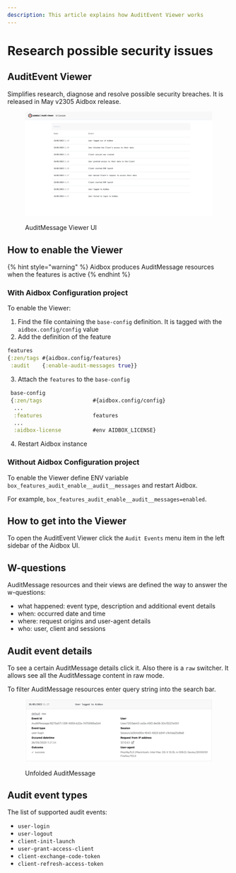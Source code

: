 ```yaml
---
description: This article explains how AuditEvent Viewer works
---
```


# Research possible security issues

## AuditEvent Viewer

Simplifies research, diagnose and resolve possible security breaches. It is released in May v2305 Aidbox release.



<div data-full-width="false">

<figure><img src="../../../.gitbook/assets/audit-event-viewer-ui.png" alt=""><figcaption><p>AuditMessage Viewer UI</p></figcaption></figure>

</div>

## How to enable the Viewer

{% hint style="warning" %}
Aidbox produces AuditMessage resources when the features is active
{% endhint %}

### With Aidbox Configuration project

To enable the Viewer:

1. Find the file containing the `base-config` definition. It is tagged with the `aidbox.config/config` value
2. Add the definition of the feature

```clojure
features
{:zen/tags #{aidbox.config/features}
 :audit    {:enable-audit-messages true}}
```

3. Attach the `features` to the `base-config`

```clojure
 base-config
 {:zen/tags                #{aidbox.config/config}
  ...
  :features                features
  ...
  :aidbox-license          #env AIDBOX_LICENSE}
```
4. Restart Aidbox instance

### Without Aidbox Configuration project

To enable the Viewer define ENV variable `box_features_audit_enable__audit__messages` and restart Aidbox.

For example, `box_features_audit_enable__audit__messages=enabled`.

## How to get into the Viewer

To open the AuditEvent Viewer click the `Audit Events` menu item in the left sidebar of the Aidbox UI.

## W-questions

AuditMessage resources and their views are defined the way to answer the w-questions:

* what happened: event type, description and additional event details
* when: occurred date and time
* where: request origins and user-agent details
* who: user, client and sessions

## Audit event details

To see a certain AuditMessage details click it. Also there is a `raw` switcher. It allows see all the AuditMessage content in raw mode.

To filter AuditMessage resources enter query string into the search bar.

<figure><img src="../../../.gitbook/assets/audit-event-unfolded.png" alt=""><figcaption><p>Unfolded AuditMessage</p></figcaption></figure>

## Audit event types 

The list of supported audit events:

- `user-login`
- `user-logout` 
- `client-init-launch`
- `user-grant-access-client`
- `client-exchange-code-token`
- `client-refresh-access-token`
